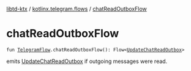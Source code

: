 [libtd-ktx](../index.md) / [kotlinx.telegram.flows](index.md) / [chatReadOutboxFlow](./chat-read-outbox-flow.md)

# chatReadOutboxFlow

`fun `[`TelegramFlow`](../kotlinx.telegram.core/-telegram-flow/index.md)`.chatReadOutboxFlow(): Flow<`[`UpdateChatReadOutbox`](https://tdlibx.github.io/td/docs/org/drinkless/td/libcore/telegram/TdApi.UpdateChatReadOutbox.html)`>`

emits [UpdateChatReadOutbox](https://tdlibx.github.io/td/docs/org/drinkless/td/libcore/telegram/TdApi.UpdateChatReadOutbox.html) if outgoing messages were read.


